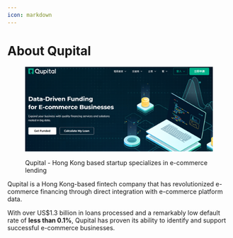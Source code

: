```yaml
---
icon: markdown
---
```


# About Qupital

<figure><img src="../.gitbook/assets/image.png" alt=""><figcaption><p>Qupital - Hong Kong based startup specializes in e-commerce lending</p></figcaption></figure>

Qupital is a Hong Kong-based fintech company that has revolutionized e-commerce financing through direct integration with e-commerce platform data.&#x20;

With over US$1.3 billion in loans processed and a remarkably low default rate of **less than 0.1%**, Qupital has proven its ability to identify and support successful e-commerce businesses.

